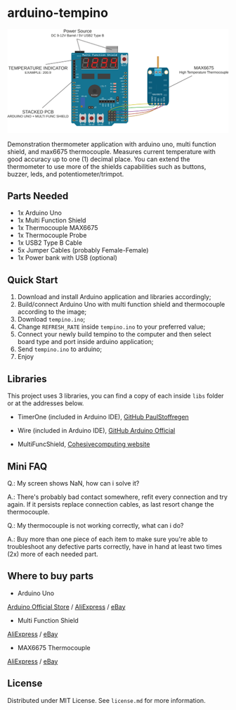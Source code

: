 # arduino-tempino

![Arduino connection sketch](https://github.com/eduardomota/arduino-tempino/raw/master/assets/sketch.svg)

Demonstration thermometer application with arduino uno, multi function shield, and max6675 thermocouple. Measures current temperature with good accuracy up to one (1) decimal place. You can extend the thermometer to use more of the shields capabilities such as  buttons, buzzer, leds, and potentiometer/trimpot.

## Parts Needed

- 1x Arduino Uno
- 1x Multi Function Shield
- 1x Thermocouple MAX6675
- 1x Thermocouple Probe
- 1x USB2 Type B Cable
- 5x Jumper Cables (probably Female-Female)
- 1x Power bank with USB (optional)

## Quick Start

1. Download and install Arduino application and libraries accordingly;
2. Build/connect Arduino Uno with multi function shield and thermocouple according to the image;
3. Download `tempino.ino`;
4. Change `REFRESH_RATE` inside `tempino.ino` to your preferred value;
5. Connect your newly build tempino to the computer and then select board type and port inside arduino application;
6. Send `tempino.ino` to arduino;
7. Enjoy

## Libraries

This project uses 3 libraries, you can find a copy of each inside `libs` folder or at the addresses below.

- TimerOne (included in Arduino IDE), [GitHub PaulStoffregen](https://github.com/PaulStoffregen/TimerOne)

- Wire (included in Arduino IDE), [GitHub Arduino Official](https://github.com/arduino/ArduinoCore-avr/tree/master/libraries/Wire)

- MultiFuncShield, [Cohesivecomputing website](https://files.cohesivecomputing.co.uk/MultiFuncShield-Library-1_3.zip)

## Mini FAQ

Q.: My screen shows NaN, how can i solve it?

A.: There's probably bad contact somewhere, refit every connection and try again. If it persists replace connection cables, as last resort change the thermocouple.

Q.: My thermocouple is not working correctly, what can i do?

A.: Buy more than one piece of each item to make sure you're able to troubleshoot any defective parts correctly, have in hand at least two times (2x) more of each needed part.

## Where to buy parts

- Arduino Uno

[Arduino Official Store](https://store.arduino.cc/arduino-uno-rev3) / [AliExpress](https://www.aliexpress.com/wholesale?SearchText=arduino+uno) / [eBay](https://www.ebay.com/sch/i.html?_nkw=arduino+uno)

- Multi Function Shield

[AliExpress](https://www.aliexpress.com/wholesale?SearchText=multi+function+shield) / [eBay](https://www.ebay.com/sch/i.html?_nkw=arduino+multi+function+shield)

- MAX6675 Thermocouple

[AliExpress](https://www.aliexpress.com/wholesale?SearchText=max6675) / [eBay](https://www.ebay.com/sch/i.html?_nkw=Max+6675)

## License

Distributed under MIT License. See `license.md` for more information.